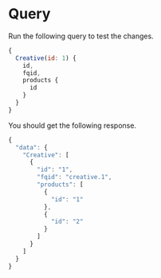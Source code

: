 # Query

Run the following query to test the changes.

```js
{
  Creative(id: 1) {
    id,
    fqid,
    products {
      id
    }
  }
}
```

You should get the following response.

```js
{
  "data": {
    "Creative": [
      {
        "id": "1",
        "fqid": "creative.1",
        "products": [
          {
            "id": "1"
          },
          {
            "id": "2"
          }
        ]
      }
    ]
  }
}
```


